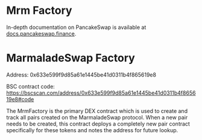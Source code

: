 # Mrm Factory

In-depth documentation on PancakeSwap is available at [docs.pancakeswap.finance](https://docs.pancakeswap.finance/).


# MarmaladeSwap Factory

Address: 0x633e599f9d85a61e1445be41d0311b4f865619e8

BSC contract code: https://bscscan.com/address/0x633e599f9d85a61e1445be41d0311b4f865619e8#code

The MrmFactory is the primary DEX contract which is used to create and track all pairs created on the MarmaladeSwap protocol. When a new pair needs to be created, this contract deploys a completely new pair contract specifically for these tokens and notes the address for future lookup.
